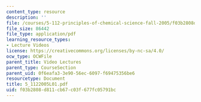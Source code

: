 ```yaml
---
content_type: resource
description: ''
file: /courses/5-112-principles-of-chemical-science-fall-2005/f03b2808d811cb67c03f677fc05791bc_5_1122005L01.pdf
file_size: 86442
file_type: application/pdf
learning_resource_types:
- Lecture Videos
license: https://creativecommons.org/licenses/by-nc-sa/4.0/
ocw_type: OCWFile
parent_title: Video Lectures
parent_type: CourseSection
parent_uid: 0f6eafa3-3e90-56ec-6097-f69475356be6
resourcetype: Document
title: 5_1122005L01.pdf
uid: f03b2808-d811-cb67-c03f-677fc05791bc
---
```

